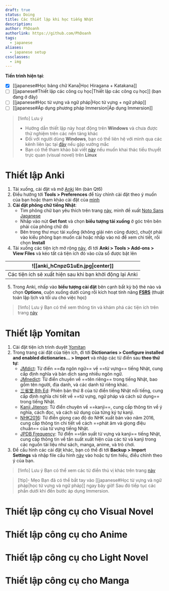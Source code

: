```yaml
---
draft: true
status: Doing
title: Các thiết lập khi học tiếng Nhật
description:
author: PhDoanh
authorlink: https://github.com/PhDoanh
tags:
  - japanese
aliases:
  - japanese setup
cssclasses:
  - img
---
```

**Tiến trình hiện tại**:
- [x] [[japanese#Học bảng chữ Kana|Học Hiragana + Katakana]]
- [ ] [[japanese#Thiết lập các công cụ học|Thiết lập các công cụ học]]  (bạn đang ở đây)
- [ ] [[japanese#Học từ vựng và ngữ pháp|Học từ vựng + ngữ pháp]]
- [ ] [[japanese#Áp dụng phương pháp Immersion|Áp dụng Immersion]]

> [!info] Lưu ý
> - Hướng dẫn thiết lập này hoạt động trên **Windows** và chưa được thử nghiệm trên các nền tảng khác
> - Đối với người dùng **Windows**, bạn có thể liên hệ với mình qua các kênh liên lạc tại <a href="#footer">đây</a> nếu gặp vướng mắc
> - Bạn có thể tham khảo bài viết [này](https://learnjapanese.moe/vn-linux/) nếu muốn khai thác tiểu thuyết trực quan (visual novel) trên **Linux**
# Thiết lập Anki
1. Tải xuống, cài đặt và mở [Anki](https://apps.ankiweb.net/) lên (bản Qt6)
2. Điều hướng tới **Tools > Preferences** để tùy chỉnh cài đặt theo ý muốn của bạn hoặc tham khảo cài đặt của [mình](https://drive.google.com/drive/folders/16jPVvKpCOwoFGCm7uNA9veKWJPURiZGg?usp=sharing)
3. **Cài đặt phông chữ tiếng Nhật**:
	- Tìm phông chữ bạn yêu thích trên trang [này](https://fonts.google.com/), mình đề xuất [Noto Sans Japanese](https://fonts.google.com/noto/specimen/Noto+Sans+JP?query=Noto)
	- Nhấp vào nút **Get font** và chọn **biểu tượng tải xuống** ở góc trên bên phải của phông chữ đó
	- Bên trong thư mục tải xuống (không giải nén cũng được), chuột phải vào kiểu phông bạn muốn cài hoặc nhấp vào nó để xem chi tiết, rồi chọn **Install**
4. Tải xuống các tiện ích mở rộng [này](https://drive.google.com/drive/folders/14Wg5_kdcBy9D5q2wAQO0r_ZVmxuv4s7P?usp=sharing), đi tới **Anki > Tools > Add-ons > View Files** và kéo tất cả tiện ích đó vào cửa sổ được bật lên

|             ![[anki_hCnpzG1uEn.jpg\|center]]             |
| :------------------------------------------------------: |
| Các tiện ích sẽ xuất hiện sau khi bạn khởi động lại Anki |

5. Trong Anki, nhấp vào **biểu tượng cài đặt** bên cạnh bất kỳ bộ thẻ nào và chọn **Options**, cuộn xuống dưới cùng rồi kích hoạt tính năng **[FSRS](https://youtu.be/NMLxc06l-Co?si=HCN72GZ7TkSTWCnn)** (thuật toán lập lịch và tối ưu cho việc học)

> [!info] Lưu ý
> Bạn có thể xem thông tin và khám phá các tiện ích trên trang [này](https://ankiweb.net/shared/addons)

# Thiết lập Yomitan
1. Cài đặt tiện ích trình duyệt [Yomitan](https://chromewebstore.google.com/detail/yomitan/likgccmbimhjbgkjambclfkhldnlhbnn?pli=1)
2. Trong trang cài đặt của tiện ích, đi tới **Dictionaries > Configure installed and enabled dictionaries... > Import** và nhập các từ điển sau **theo thứ tự**:
	- [JMdict](https://github.com/themoeway/jmdict-yomitan/releases/tag/2024-09-01): Từ điển ==đa ngôn ngữ== về ==từ vựng== tiếng Nhật, cung cấp định nghĩa và bản dịch sang nhiều ngôn ngữ.
	- [JMnedict](https://drive.google.com/file/d/13tObJ-6VKQGgtutSloh3s-UmBR8U92lV/view?usp=sharing): Từ điển chuyên về ==tên riêng== trong tiếng Nhật, bao gồm tên người, địa danh, và các danh từ riêng khác.
	- [三省堂 8th Ed](https://drive.google.com/file/d/145XbiuwOK8AFTaEEwnxvQIrhxrB7QQWK/view?usp=sharing): Phiên bản thứ 8 của từ điển tiếng Nhật nổi tiếng, cung cấp định nghĩa chi tiết về ==từ vựng, ngữ pháp và cách sử dụng== trong tiếng Nhật.  
	- [Kanji Jitenon](https://drive.google.com/file/d/149aVI4xb1ay16WTnpPzO5zDJdSkHkfOO/view?usp=sharing): Từ điển chuyên về ==kanji==, cung cấp thông tin về ý nghĩa, cách đọc, và cách sử dụng của từng ký tự kanji.  
	- [NHK2016](https://drive.google.com/file/d/14A4lPOdAEFMSrhCNybuVQE_haaDnVISR/view?usp=sharing): Từ điển giọng cao độ do NHK xuất bản vào năm 2016, cung cấp thông tin chi tiết về cách ==phát âm và giọng điệu chuẩn== của từ vựng tiếng Nhật.
	- [JPDB Frequency](https://drive.google.com/file/d/14ErqcPNRbnguhFOjKCEU0FE525cJN4VK/view?usp=sharing): Từ điển ==tần suất từ vựng và kanji== tiếng Nhật, cung cấp thông tin về tần suất xuất hiện của các từ và kanji trong các nguồn tài liệu như sách, manga, anime, và trò chơi.
3. Để cấu hình các cài đặt khác, bạn có thể đi tới **Backup > Import Settings** và nhập file cấu hình [này](https://mega.nz/file/gi9WHK4a#2fdY8GQWudDLrnWXsaj5zs9Jgcp1OUb9LGmQxBXIh-4) vào hoặc tự tìm hiểu, điểu chỉnh theo ý của bạn.

> [!info] Lưu ý
> Bạn có thể xem các từ điển thú vị khác trên trang [này](https://github.com/MarvNC/yomichan-dictionaries)

> [!tip]- Mẹo
> Bạn đã có thể bắt tay vào [[japanese#Học từ vựng và ngữ pháp|học từ vựng và ngữ pháp]] ngay bây giờ! Sau đó tiếp tục các phần dưới khi đến bước áp dụng Immersion.

# Thiết lập công cụ cho Visual Novel

# Thiết lập công cụ cho Anime

# Thiết lập công cụ cho Light Novel

# Thiết lập công cụ cho Manga









